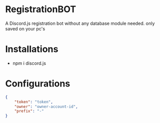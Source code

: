 # RegistrationBOT
A Discord.js registration bot without any database module needed. only saved on your pc's

# Installations
- npm i discord.js

# Configurations
```json
{
    "token": "token",
    "owner": "owner-account-id",
    "prefix": "-"
}
```
